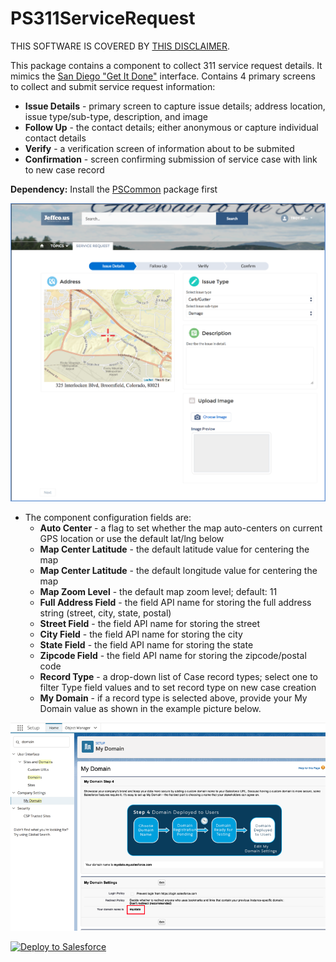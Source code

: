 # PS311ServiceRequest

THIS SOFTWARE IS COVERED BY [THIS DISCLAIMER](https://raw.githubusercontent.com/thedges/Disclaimer/master/disclaimer.txt).

This package contains a component to collect 311 service request details. It mimics the [San Diego "Get It Done"](https://www.sandiego.gov/get-it-done) interface. Contains 4 primary screens to collect and submit service request information:
* <b>Issue Details</b> - primary screen to capture issue details; address location, issue type/sub-type, description, and image
* <b>Follow Up</b> - the contact details; either anonymous or capture individual contact details
* <b>Verify</b> - a verification screen of information about to be submited
* <b>Confirmation</b> - screen confirming submission of service case with link to new case record

<b>Dependency:</b> Install the [PSCommon](https://github.com/thedges/PSCommon) package first

![alt text](https://github.com/thedges/PS311ServiceRequest/blob/master/311-community.png "Sample Image")

* The component configuration fields are:
  - <b>Auto Center</b> - a flag to set whether the map auto-centers on current GPS location or use the default lat/lng below
  - <b>Map Center Latitude</b> - the default latitude value for centering the map
  - <b>Map Center Latitude</b> - the default longitude value for centering the map
  - <b>Map Zoom Level</b> - the default map zoom level; default: 11
  - <b>Full Address Field</b> - the field API name for storing the full address string (street, city, state, postal)
  - <b>Street Field</b> - the field API name for storing the street
  - <b>City Field</b> - the field API name for storing the city
  - <b>State Field</b> - the field API name for storing the state
  - <b>Zipcode Field</b> - the field API name for storing the zipcode/postal code
  - <b>Record Type</b> - a drop-down list of Case record types; select one to filter Type field values and to set record type on new case creation
  - <b>My Domain</b> - if a record type is selected above, provide your My Domain value as shown in the example picture below.

![alt text](https://github.com/thedges/PS311ServiceRequest/blob/master/mydomain.png "My Domain")

<a href="https://githubsfdeploy.herokuapp.com">
  <img alt="Deploy to Salesforce"
       src="https://raw.githubusercontent.com/afawcett/githubsfdeploy/master/deploy.png">
</a>
